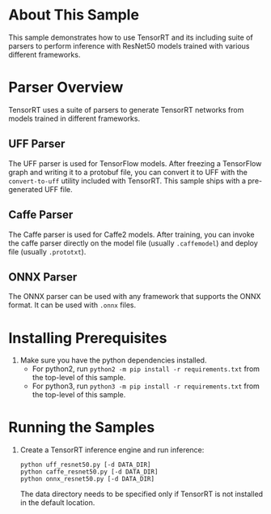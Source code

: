# About This Sample
This sample demonstrates how to use TensorRT and its including suite of parsers to perform inference with ResNet50 models trained with various different frameworks.   

# Parser Overview
TensorRT uses a suite of parsers to generate TensorRT networks from models trained in different frameworks.

## UFF Parser
The UFF parser is used for TensorFlow models. After freezing a TensorFlow graph and writing it to a protobuf file, you can convert it to UFF with the `convert-to-uff` utility included with TensorRT. This sample ships with a pre-generated UFF file.

## Caffe Parser
The Caffe parser is used for Caffe2 models. After training, you can invoke the caffe parser directly on the model file (usually `.caffemodel`) and deploy file (usually `.prototxt`).

## ONNX Parser
The ONNX parser can be used with any framework that supports the ONNX format. It can be used with `.onnx` files.

# Installing Prerequisites
1. Make sure you have the python dependencies installed.
    - For python2, run `python2 -m pip install -r requirements.txt` from the top-level of this sample.
    - For python3, run `python3 -m pip install -r requirements.txt` from the top-level of this sample.

# Running the Samples
1. Create a TensorRT inference engine and run inference:
    ```
 	python uff_resnet50.py [-d DATA_DIR]
	python caffe_resnet50.py [-d DATA_DIR]
	python onnx_resnet50.py [-d DATA_DIR]
    ```
    The data directory needs to be specified only if TensorRT is not installed in the default location.
